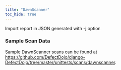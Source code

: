 ```yaml
---
title: "DawnScanner"
toc_hide: true
---
```

Import report in JSON generated with -j option

### Sample Scan Data
Sample DawnScanner scans can be found at https://github.com/DefectDojo/django-DefectDojo/tree/master/unittests/scans/dawnscanner.